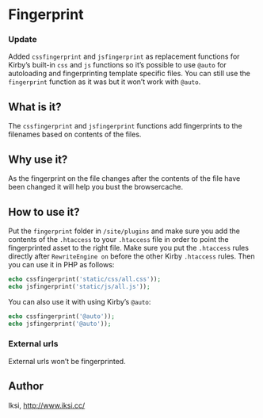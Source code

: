 # Fingerprint

### Update

Added `cssfingerprint` and `jsfingerprint` as replacement functions for Kirby’s built-in `css` and `js` functions so it’s possible to use `@auto` for autoloading and fingerprinting template specific files. You can still use the `fingerprint` function as it was but it won’t work with `@auto`.

## What is it?

The `cssfingerprint` and `jsfingerprint` functions add fingerprints to the filenames based on contents of the files.

## Why use it?

As the fingerprint on the file changes after the contents of the file have been changed it will help you bust the browsercache.

## How to use it?

Put the `fingerprint` folder in `/site/plugins` and make sure you add the contents of the `.htaccess` to your `.htaccess` file in order to point the fingerprinted asset to the right file. Make sure you put the `.htaccess` rules  directly after `RewriteEngine on` before the other Kirby `.htaccess` rules. Then you can use it in PHP as follows:

```PHP
echo cssfingerprint('static/css/all.css'));
echo jsfingerprint('static/js/all.js'));
```

You can also use it with using Kirby’s `@auto`:

```PHP
echo cssfingerprint('@auto'));
echo jsfingerprint('@auto'));
```

### External urls

External urls won’t be fingerprinted.

## Author
Iksi, <http://www.iksi.cc/>
